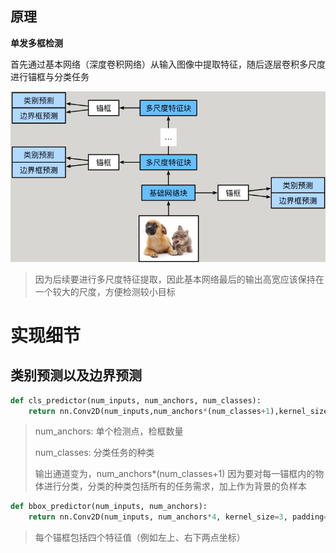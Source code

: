 ## 原理

**单发多框检测**

首先通过基本网络（深度卷积网络）从输入图像中提取特征，随后逐层卷积多尺度进行锚框与分类任务

![image-20241119213426150](https://raw.githubusercontent.com/Thislu13/image_save/main/notebook/202411192134405.png)

> 因为后续要进行多尺度特征提取，因此基本网络最后的输出高宽应该保持在一个较大的尺度，方便检测较小目标

# 实现细节

## 类别预测以及边界预测

```python
def cls_predictor(num_inputs, num_anchors, num_classes):
	return nn.Conv2D(num_inputs,num_anchors*(num_classes+1),kernel_size=3,padding=1)
```

> num_anchors: 单个检测点，检框数量
>
> num_classes:  分类任务的种类
>
> 输出通道变为，num_anchors*(num_classes+1) 因为要对每一锚框内的物体进行分类，分类的种类包括所有的任务需求，加上作为背景的负样本

```python
def bbox_predictor(num_inputs, num_anchors):
	return nn.Conv2D(num_inputs, num_anchors*4, kernel_size=3, padding=1)
```

> 每个锚框包括四个特征值（例如左上、右下两点坐标）
